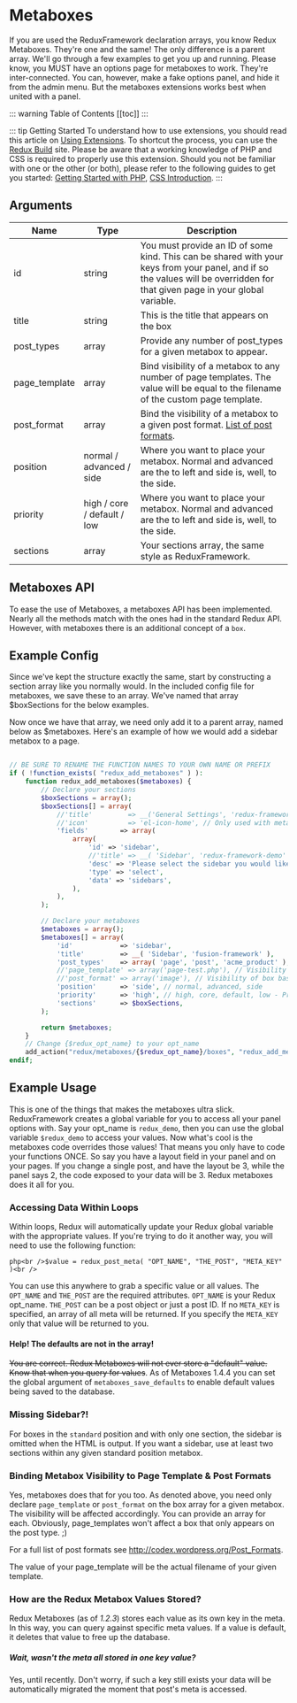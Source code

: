 # Metaboxes <Badge text="enhancement" type="warn"/>

If you are used the ReduxFramework declaration arrays, you know Redux Metaboxes. They're one and the same! The only 
difference is a parent array. We'll go through a few examples to get you up and running. Please know, you MUST have an 
options page for metaboxes to work. They're inter-connected. You can, however, make a fake options panel, and hide it 
from the admin menu. But the metaboxes extensions works best when united with a panel.

::: warning Table of Contents
[[toc]]
:::

::: tip Getting Started
To understand how to use extensions, you should read this article on [Using Extensions](../guides/basics/using-extensions.md).
 To shortcut the process, you can use the [Redux Build](http://build.redux.io/) site. Please be aware that a working 
 knowledge of PHP and CSS is required to properly use this extension. Should you not be familiar with one or the other 
 (or both), please refer to the following guides to get you started: 
 [Getting Started with PHP](http://www.php.net/manual/en/tutorial.php), 
 [CSS Introduction](http://www.w3schools.com/css/css_intro.asp).
:::

## Arguments

|Name|Type|Description|
|--- |--- |--- |
|id|string|You must provide an ID of some kind. This can be shared with your keys from your panel, and if so the values will be overridden for that given page in your global variable.|
|title|string|This is the title that appears on the box|
|post_types|array|Provide any number of post_types for a given metabox to appear.|
|page_template|array|Bind visibility of a metabox to any number of page templates. The value will be equal to the filename of the custom page template.|
|post_format|array|Bind the visibility of a metabox to a given post format. [List of post formats](http://codex.wordpress.org/Post_Formats).|
|position|normal / advanced / side|Where you want to place your metabox. Normal and advanced are the to left and side is, well, to the side.|
|priority|high / core / default / low|Where you want to place your metabox. Normal and advanced are the to left and side is, well, to the side.|
|sections|array|Your sections array, the same style as ReduxFramework.|

## Metaboxes API
To ease the use of Metaboxes, a metaboxes API has been implemented. Nearly all the methods match with the ones had in the
standard Redux API. However, with metaboxes there is an additional concept of a `box`.

## Example Config
Since we've kept the structure exactly the same, start by constructing a section array like you normally would. In the 
included config file for metaboxes, we save these to an array. We've named that array $boxSections for the below examples.

Now once we have that array, we need only add it to a parent array, named below as $metaboxes. Here's an example of how 
we would add a sidebar metabox to a page.

```php

// BE SURE TO RENAME THE FUNCTION NAMES TO YOUR OWN NAME OR PREFIX
if ( !function_exists( "redux_add_metaboxes" ) ):
    function redux_add_metaboxes($metaboxes) {
        // Declare your sections
        $boxSections = array();
        $boxSections[] = array(
            //'title'         => __('General Settings', 'redux-framework-demo'),
            //'icon'          => 'el-icon-home', // Only used with metabox position normal or advanced
            'fields'        => array(
                array(
                    'id' => 'sidebar',
                    //'title' => __( 'Sidebar', 'redux-framework-demo' ),
                    'desc' => 'Please select the sidebar you would like to display on this page. Note: You must first create the sidebar under Appearance > Widgets.',
                    'type' => 'select',
                    'data' => 'sidebars',
                ),
            ),
        );

        // Declare your metaboxes
        $metaboxes = array();
        $metaboxes[] = array(
            'id'            => 'sidebar',
            'title'         => __( 'Sidebar', 'fusion-framework' ),
            'post_types'    => array( 'page', 'post', 'acme_product' ),
            //'page_template' => array('page-test.php'), // Visibility of box based on page template selector
            //'post_format' => array('image'), // Visibility of box based on post format
            'position'      => 'side', // normal, advanced, side
            'priority'      => 'high', // high, core, default, low - Priorities of placement
            'sections'      => $boxSections,
        );

        return $metaboxes;
    }
    // Change {$redux_opt_name} to your opt_name
    add_action("redux/metaboxes/{$redux_opt_name}/boxes", "redux_add_metaboxes");
endif;
```

## Example Usage
This is one of the things that makes the metaboxes ultra slick. ReduxFramework creates a global variable for you to access all your panel options with. Say your opt_name is `redux_demo`, then you can use the global variable `$redux_demo` to access your values. Now what's cool is the metaboxes code overrides those values! That means you only have to code your functions ONCE. So say you have a layout field in your panel and on your pages. If you change a single post, and have the layout be 3, while the panel says 2, the code exposed to your data will be 3. Redux metaboxes does it all for you.

### Accessing Data Within Loops
Within loops, Redux will automatically update your Redux global variable with the appropriate values. If you're trying to do it another way, you will need to use the following function:

```php<br />$value = redux_post_meta( "OPT_NAME", "THE_POST", "META_KEY" )<br />```

You can use this anywhere to grab a specific value or all values. The `OPT_NAME` and `THE_POST` are the required attributes. `OPT_NAME` is your Redux opt_name. `THE_POST` can be a post object or just a post ID. If no `META_KEY` is specified, an array of all meta will be returned. If you specify the `META_KEY` only that value will be returned to you.

#### Help! The defaults are not in the array!
<span style="text-decoration: line-through;">You are correct. Redux Metaboxes will not ever store a "default" value. Know that when you query for values</span>. As of Metaboxes 1.4.4 you can set the global argument of `metaboxes_save_defaults` to enable default values being saved to the database.

### Missing Sidebar?!
For boxes in the `standard` position and with only one section, the sidebar is omitted when the HTML is output. If you want a sidebar, use at least two sections within any given standard position metabox.

### Binding Metabox Visibility to Page Template &amp; Post Formats
Yes, metaboxes does that for you too. As denoted above, you need only declare `page_template` or `post_format` on the box array for a given metabox. The visibility will be affected accordingly. You can provide an array for each. Obviously, page_templates won't affect a box that only appears on the post type. ;)

For a full list of post formats see <a target="_blank">http://codex.wordpress.org/Post_Formats</a>.

The value of your page_template will be the actual filename of your given template.

### How are the Redux Metabox Values Stored?
Redux Metaboxes (as of <em>1.2.3</em>) stores each value as its own key in the meta. In this way, you can query against specific meta values. If a value is default, it deletes that value to free up the database.

##### Wait, wasn't the meta all stored in one key value?
Yes, until recently. Don't worry, if such a key still exists your data will be automatically migrated the moment that post's meta is accessed.